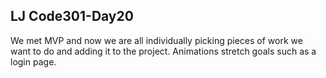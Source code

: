 ## LJ Code301-Day20
We met MVP and now we are all individually picking pieces of work we want to do and adding it to the project. Animations stretch goals such as a login page. 
